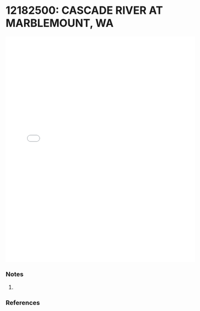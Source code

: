 # 12182500: CASCADE RIVER AT MARBLEMOUNT, WA

<iframe src="/_static/stations/12182500_fdc.html" width="100%" height="600" frameborder="0"></iframe>

### Notes
1. 

### References


